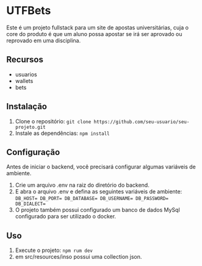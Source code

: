 # UTFBets

Este é um projeto fullstack para um site de apostas universitárias, cuja o core do produto é que um aluno possa apostar se irá ser aprovado ou reprovado em uma disciplina.

## Recursos

- usuarios
- wallets
- bets

## Instalação

1. Clone o repositório: `git clone https://github.com/seu-usuario/seu-projeto.git`
2. Instale as dependências: `npm install`

## Configuração

Antes de iniciar o backend, você precisará configurar algumas variáveis de ambiente.

1. Crie um arquivo .env na raiz do diretório do backend.
2. E abra o arquivo .env e defina as seguintes variáveis de ambiente:
`DB_HOST=
DB_PORT=
DB_DATABASE=
DB_USERNAME=
DB_PASSWORD=
DB_DIALECT=`
3. O projeto também possui configurado um banco de dados MySql configurado para ser utilizado o docker.

## Uso

1. Execute o projeto: `npm rum dev`
2. em src/resources/inso possui uma collection json.

